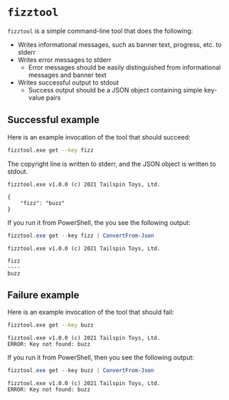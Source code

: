# `fizztool`

`fizztool` is a simple command-line tool that does the following:

- Writes informational messages, such as banner text, progress, etc. to stderr
- Writes error messages to stderr
  - Error messages should be easily distinguished from informational messages and banner text
- Writes successful output to stdout
  - Success output should be a JSON object containing simple key-value pairs

## Successful example

Here is an example invocation of the tool that should succeed:

```sh
fizztool.exe get --key fizz
```

The copyright line is written to stderr, and the JSON object is written to stdout.

```Output
fizztool.exe v1.0.0 (c) 2021 Tailspin Toys, Ltd.

{
    "fizz": "buzz"
}
```

If you run it from PowerShell, the you see the following output:

```powershell
fizztool.exe get --key fizz | ConvertFrom-Json
```

```Output
fizztool.exe v1.0.0 (c) 2021 Tailspin Toys, Ltd.

fizz
----
buzz
```

## Failure example

Here is an example invocation of the tool that should fail:

```sh
fizztool.exe get --key buzz
```

```Output
fizztool.exe v1.0.0 (c) 2021 Tailspin Toys, Ltd.
ERROR: Key not found: buzz
```

If you run it from PowerShell, then you see the following output:

```powershell
fizztool.exe get --key buzz | ConvertFrom-Json
```

```Output
fizztool.exe v1.0.0 (c) 2021 Tailspin Toys, Ltd.
ERROR: Key not found: buzz
```
